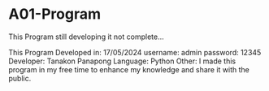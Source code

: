 # A01-Program
This Program still developing it not complete...

This Program Developed in: 17/05/2024
username: admin
password: 12345
Developer: Tanakon Panapong
Language: Python
Other: I made this program in my free time to enhance my knowledge and share it with the public.
